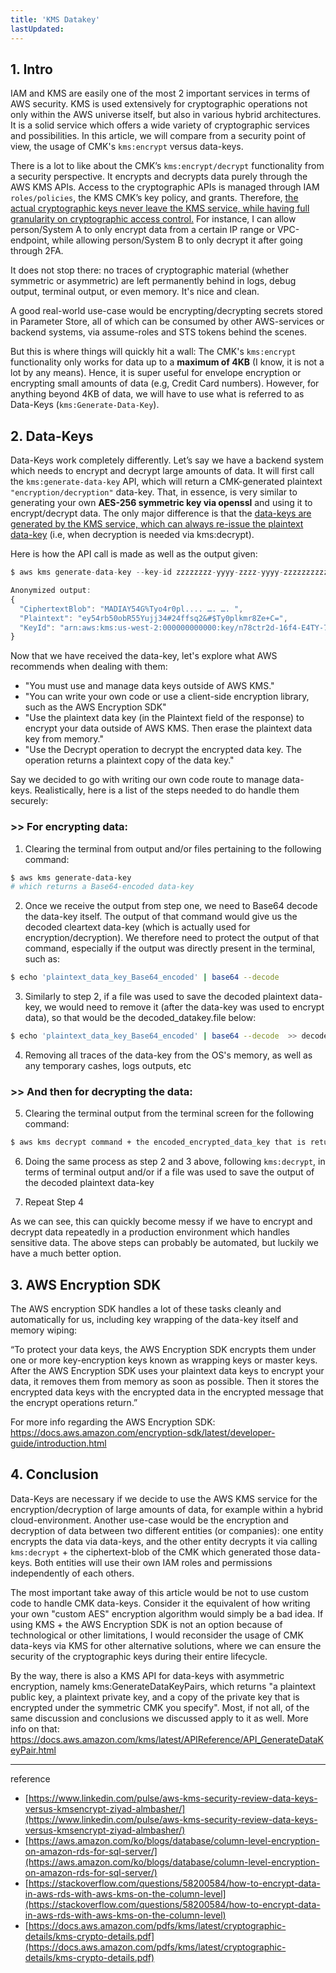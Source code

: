 ```yaml
---
title: 'KMS Datakey'
lastUpdated: 
---
```


## 1. Intro

IAM and KMS are easily one of the most 2 important services in terms of AWS security. KMS is used extensively for cryptographic operations not only within the AWS universe itself, but also in various hybrid architectures. It is a solid service which offers a wide variety of cryptographic services and possibilities. In this article, we will compare from a security point of view, the usage of CMK's `kms:encrypt` versus data-keys.

There is a lot to like about the CMK’s `kms:encrypt/decrypt` functionality from a security perspective. It encrypts and decrypts data purely through the AWS KMS APIs. Access to the cryptographic APIs is managed through IAM `roles/policies`, the KMS CMK’s key policy, and grants. Therefore, <u>the actual cryptographic keys never leave the KMS service, while having full granularity on cryptographic access control.</u> For instance, I can allow person/System A to only encrypt data from a certain IP range or VPC-endpoint, while allowing person/System B to only decrypt it after going through 2FA.

It does not stop there: no traces of cryptographic material (whether symmetric or asymmetric) are left permanently behind in logs, debug output, terminal output, or even memory. It's nice and clean. 

A good real-world use-case would be encrypting/decrypting secrets stored in Parameter Store, all of which can be consumed by other AWS-services or backend systems, via assume-roles and STS tokens behind the scenes. 

But this is where things will quickly hit a wall: The CMK's `kms:encrypt` functionality only works for data up to a **maximum of 4KB** (I know, it is not a lot by any means). Hence, it is super useful for envelope encryption or encrypting small amounts of data (e.g, Credit Card numbers). However, for anything beyond 4KB of data, we will have to use what is referred to as Data-Keys (`kms:Generate-Data-Key`).

## 2. Data-Keys

Data-Keys work completely differently. Let’s say we have a backend system which needs to encrypt and decrypt large amounts of data. It will first call the `kms:generate-data-key` API, which will return a CMK-generated plaintext `"encryption/decryption"` data-key. That, in essence, is very similar to generating your own **AES-256 symmetric key via openssl** and using it to encrypt/decrypt data. The only major difference is that the <u>data-keys are generated by the KMS service, which can always re-issue the plaintext data-key</u> (i.e, when decryption is needed via kms:decrypt).  

Here is how the API call is made as well as the output given: 

```js
$ aws kms generate-data-key --key-id zzzzzzzz-yyyy-zzzz-yyyy-zzzzzzzzzzzz --key-spec AES_256

Anonymized output: 
{
  "CiphertextBlob": "MADIAY54G%Tyo4r0pl.... …. …. ",
  "Plaintext": "ey54rb50obR55Yujj34#24ffsq2&#$Ty0plkmr8Ze+C=",
  "KeyId": "arn:aws:kms:us-west-2:000000000000:key/n78ctr2d-16f4-E4TY-7hy5-BL0DFR"
} 
```

Now that we have received the data-key, let's explore what AWS recommends when dealing with them:
- "You must use and manage data keys outside of AWS KMS."
- "You can write your own code or use a client-side encryption library, such as the AWS Encryption SDK" 
- "Use the plaintext data key (in the Plaintext field of the response) to encrypt your data outside of AWS KMS. Then erase the plaintext data key from memory." 
- "Use the Decrypt operation to decrypt the encrypted data key. The operation returns a plaintext copy of the data key."

Say we decided to go with writing our own code route to manage data-keys. Realistically, here is a list of the steps needed to do handle them securely:

### >> For encrypting data: 

1) Clearing the terminal from output and/or files pertaining to the following command: 

```bash
$ aws kms generate-data-key
# which returns a Base64-encoded data-key
```

2) Once we receive the output from step one, we need to Base64 decode the data-key itself. The output of that command would give us the decoded cleartext data-key (which is actually used for encryption/decryption). We therefore need to protect the output of that command, especially if the output was directly present in the terminal, such as:  

```bash
$ echo 'plaintext_data_key_Base64_encoded' | base64 --decode  
```

3) Similarly to step 2, if a file was used to save the decoded plaintext data-key, we would need to remove it (after the data-key was used to encrypt data), so that would be the decoded_datakey.file below: 

```bash
$ echo 'plaintext_data_key_Base64_encoded' | base64 --decode  >> decoded_datakey.file
```

4) Removing all traces of the data-key from the OS's memory, as well as any temporary cashes, logs outputs, etc

### >> And then for decrypting the data: 

5) Clearing the terminal output from the terminal screen for the following command:  
   
```bash
$ aws kms decrypt command + the encoded_encrypted_data_key that is returned
```

6) Doing the same process as step 2 and 3 above, following `kms:decrypt`, in terms of terminal output and/or if a file was used to save the output of the decoded plaintext data-key 
   
7) Repeat Step 4

As we can see, this can quickly become messy if we have to encrypt and decrypt data repeatedly in a production environment which handles sensitive data. The above steps can probably be automated, but luckily we have a much better option.

## 3. AWS Encryption SDK

The AWS encryption SDK handles a lot of these tasks cleanly and automatically for us, including key wrapping of the data-key itself and memory wiping: 

“To protect your data keys, the AWS Encryption SDK encrypts them under one or more key-encryption keys known as wrapping keys or master keys. After the AWS Encryption SDK uses your plaintext data keys to encrypt your data, it removes them from memory as soon as possible. Then it stores the encrypted data keys with the encrypted data in the encrypted message that the encrypt operations return.” 

For more info regarding the AWS Encryption SDK: 
https://docs.aws.amazon.com/encryption-sdk/latest/developer-guide/introduction.html

## 4. Conclusion

Data-Keys are necessary if we decide to use the AWS KMS service for the encryption/decryption of large amounts of data, for example within a hybrid cloud-environment. Another use-case would be the encryption and decryption of data between two different entities (or companies): one entity encrypts the data via data-keys, and the other entity decrypts it via calling `kms:decrypt` + the ciphertext-blob of the CMK which generated those data-keys. Both entities will use their own IAM roles and permissions independently of each others. 

The most important take away of this article would be not to use custom code to handle CMK data-keys. Consider it the equivalent of how writing your own "custom AES" encryption algorithm would simply be a bad idea. If using KMS + the AWS Encryption SDK is not an option because of technological or other limitations, I would reconsider the usage of CMK data-keys via KMS for other alternative solutions, where we can ensure the security of the cryptographic keys during their entire lifecycle.

By the way, there is also a KMS API for data-keys with asymmetric encryption, namely kms:GenerateDataKeyPairs, which returns "a plaintext public key, a plaintext private key, and a copy of the private key that is encrypted under the symmetric CMK you specify". Most, if not all, of the same discussion and conclusions we discussed apply to it as well. More info on that: https://docs.aws.amazon.com/kms/latest/APIReference/API_GenerateDataKeyPair.html       

---
reference
- [https://www.linkedin.com/pulse/aws-kms-security-review-data-keys-versus-kmsencrypt-ziyad-almbasher/](https://www.linkedin.com/pulse/aws-kms-security-review-data-keys-versus-kmsencrypt-ziyad-almbasher/)
- [https://aws.amazon.com/ko/blogs/database/column-level-encryption-on-amazon-rds-for-sql-server/](https://aws.amazon.com/ko/blogs/database/column-level-encryption-on-amazon-rds-for-sql-server/)
- [https://stackoverflow.com/questions/58200584/how-to-encrypt-data-in-aws-rds-with-aws-kms-on-the-column-level](https://stackoverflow.com/questions/58200584/how-to-encrypt-data-in-aws-rds-with-aws-kms-on-the-column-level)
- [https://docs.aws.amazon.com/pdfs/kms/latest/cryptographic-details/kms-crypto-details.pdf](https://docs.aws.amazon.com/pdfs/kms/latest/cryptographic-details/kms-crypto-details.pdf)
